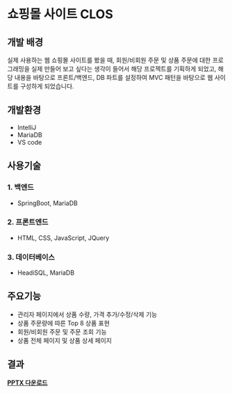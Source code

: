 # 쇼핑몰 사이트 CLOS 

## 개발 배경
실제 사용하는 웹 쇼핑몰 사이트를 봤을 때, 회원/비회원 주문 및 상품 주문에 대한 프로그래밍을 실제 만들어 보고 싶다는 생각이 들어서
해당 프로젝트를 기획하게 되었고, 해당 내용을 바탕으로 프론트/백엔드, DB 파트를 설정하여 MVC 패턴을 바탕으로 웹 사이트를 구성하게 되었습니다.

## 개발환경
- IntelliJ
- MariaDB
- VS code

## 사용기술
### 1. 백엔드
- SpringBoot, MariaDB

### 2. 프론트엔드
- HTML, CSS, JavaScript, JQuery

### 3. 데이터베이스
- HeadiSQL, MariaDB


## 주요기능
- 관리자 페이지에서 상품 수량, 가격 추가/수정/삭제 기능
- 상품 주문량에 따른 Top 8 상품 표현
- 회원/비회원 주문 및 주문 조회 기능
- 상품 전체 페이지 및 상품 상세 페이지


## 결과
**[PPTX 다운로드](결과/clos.pptx)**

